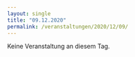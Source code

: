 ```yaml
---
layout: single
title: "09.12.2020"
permalink: /veranstaltungen/2020/12/09/
---
```


Keine Veranstaltung an diesem Tag.
